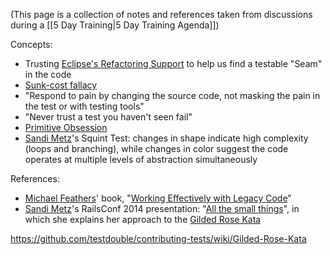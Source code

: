 (This page is a collection of notes and references taken from discussions during a [[5 Day Training|5 Day Training Agenda]])

Concepts:
* Trusting [Eclipse's Refactoring Support](http://help.eclipse.org/juno/index.jsp?topic=%2Forg.eclipse.jdt.doc.user%2Fconcepts%2Fconcept-refactoring.htm) to help us find a testable "Seam" in the code
* [Sunk-cost fallacy](https://en.wikipedia.org/wiki/Escalation_of_commitment)
* "Respond to pain by changing the source code, not masking the pain in the test or with testing tools"
* "Never trust a test you haven't seen fail"
* [Primitive Obsession](http://c2.com/cgi/wiki?PrimitiveObsession)
* [Sandi Metz](http://www.sandimetz.com)'s Squint Test: changes in shape indicate high complexity (loops and branching), while changes in color suggest the code operates at multiple levels of abstraction simultaneously

References:

* [Michael Feathers](https://twitter.com/mfeathers)' book, "[Working Effectively with Legacy Code](http://www.amazon.com/Working-Effectively-Legacy-Michael-Feathers/dp/0131177052)"
* [Sandi Metz](http://www.sandimetz.com)'s RailsConf 2014 presentation: "[All the small things](https://www.youtube.com/watch?v=8bZh5LMaSmE)", in which she explains her approach to the [Gilded Rose Kata](https://github.com/testdouble/contributing-tests/wiki/Gilded-Rose-Kata)

https://github.com/testdouble/contributing-tests/wiki/Gilded-Rose-Kata
